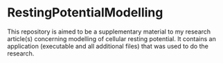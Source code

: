 # RestingPotentialModelling
This repository is aimed to be a supplementary material to my research article(s) concerning modelling of cellular resting potential. It contains an application (executable and all additional files) that was used to do the research.
